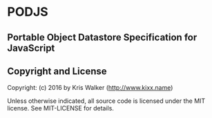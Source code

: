 PODJS
=====

Portable Object Datastore Specification for JavaScript
------------------------------------------------------

Copyright and License
---------------------
Copyright: (c) 2016 by Kris Walker (http://www.kixx.name)

Unless otherwise indicated, all source code is licensed under the MIT license. See MIT-LICENSE for details.
